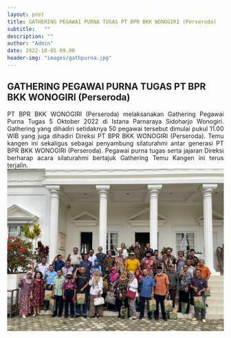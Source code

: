 ```yaml
---
layout: post
title: GATHERING PEGAWAI PURNA TUGAS PT BPR BKK WONOGIRI (Perseroda)
subtitle:   ""
description: ""
author: "Admin"
date: 2022-10-05 09.00
header-img: "images/gathpurna.jpg"
---
```


## GATHERING PEGAWAI PURNA TUGAS PT BPR BKK WONOGIRI (Perseroda)

<div style="text-align: justify;">
PT BPR BKK WONOGIRI (Perseroda) melaksanakan Gathering Pegawai Purna Tugas 5 Oktober 2022 di Istana Parnaraya Sidoharjo Wonogiri. Gathering yang dihadiri setidaknya 50 pegawai tersebut dimulai pukul 11.00 WIB yang juga dihadiri Direksi PT BPR BKK WONOGIRI (Perseroda). Temu kangen ini sekaligus sebagai penyambung silaturahmi antar generasi PT BPR BKK WONOGIRI (Perseroda). Pegawai purna tugas serta jajaran Direksi berharap acara silaturahmi bertajuk Gathering Temu Kangen ini terus terjalin.
</div>

<img src="/images/gathpurna1.jpg" class="img-responsive img-centered" alt="">